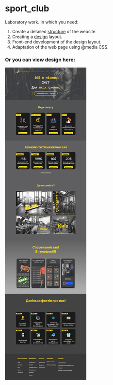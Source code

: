 # sport_club

Laboratory work. In which you need:
1. Create a detailed [structure](https://www.figma.com/board/IbBbyZB9cBmeYJRjCYGulw/Sport_club?node-id=0%3A1&t=3XIoWkUuUq2JrTKL-1) of the website.
2. Creating a [design](https://www.figma.com/design/QYRANTzaXWu34QrhB3fa0B/sport_club_design?node-id=0%3A1&t=lgYXntlveCkKKcri-1) layout.
3. Front-end development of the design layout.
4. Adaptation of the web page using @media CSS.

### Or you can view design here:
![See pdf](https://github.com/Sviatoslav1886/sport_club/blob/main/Web-design_sporClub_site.png)
